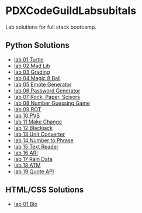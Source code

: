 # PDXCodeGuildLabsubitals
Lab solutions for full stack bootcamp. 

## Python Solutions
- [lab 01 Turtle](./solutions/PythonLabs/lab01-turtle.py)
- [lab 02 Mad Lib](./solutions/PythonLabs/lab02madlib.py)
- [lab 03 Grading](./solutions/PythonLabs/lab03grading.py)
- [lab 04 Magic 8 Ball](./solutions/PythonLabs/lab04magic8ball.py)
- [lab 05 Emote Generator](./solutions/PythonLabs/lab05emotegen.py)
- [lab 06 Password Generator](./solutions/PythonLabs/lab06passwordgen.py)
- [lab 07 Rock, Paper, Scisors](./solutions/PythonLabs/lab07-rock_paper_scissors.py)
- [lab 08 Number Guessing Game](./solutions/PythonLabs/lab08-num_guesser.py)
- [lab 09 ROT](./solutions/PythonLabs/lab09ROT13.py)
- [lab 10 PVS](./solutions/PythonLabs/lab10pvs.py)
- [lab 11 Make Change](./solutions/PythonLabs/lab11makechange.py)
- [lab 12 Blackjack](./solutions/PythonLabs/lab12blackjack.py)
- [lab 13 Unit Converter](./solutions/PythonLabs/lab13unitconverter.py)
- [lab 14 Number to Phrase](./solutions/PythonLabs/lab14n2p.py)
- [lab 15 Text Reader](./solutions/PythonLabs/lab15txtreader.py)
- [lab 16 ARI](./solutions/PythonLabs/lab16ari.py)
- [lab 17 Rain Data](./solutions/PythonLabs/lab17raindata.py)
- [lab 18 ATM](./solutions/PythonLabs/lab18atm.py)
- [lab 19 Quote API](./solutions/PythonLabs/lab19quoteapi.py)
  
## HTML/CSS Solutions
- [lab 01 Bio]()